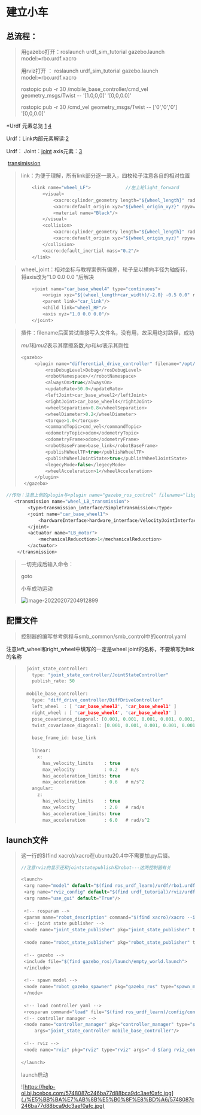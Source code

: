 # 建立小车



## 总流程：

> 用gazebo打开：roslaunch urdf_sim_tutorial gazebo.launch model:=rbo.urdf.xacro
>
> 用rviz打开      ： roslaunch urdf_sim_tutorial gazebo.launch model:=rbo.urdf.xacro
>
> rostopic pub -r 30 /mobile_base_controller/cmd_vel geometry_msgs/Twist -- '[1.0,0,0]' '[0,0,0.0]'
>
> rostopic pub -r 30 /cmd_vel geometry_msgs/Twist -- ['0','0','0'] '[0,0,0.0]'



*Urdf 元素总览  [1](https://blog.csdn.net/wubaobao1993/article/details/80947968?spm=1001.2014.3001.5502) [4](https://blog.csdn.net/shenyan0712/article/details/89919959)

Urdf：Link内部元素解读:[2](https://blog.csdn.net/qq_40875849/article/details/119955948)

Urdf： Joint：[joint](http://wiki.ros.org/urdf/XML/joint) axis元素：[3](https://blog.csdn.net/weixin_42693104/article/details/81088209)

​			[transimission](http://wiki.ros.org/urdf/XML/Transmission)

> link：为便于理解，所有link部分逐一录入，四枚轮子注意各自的相对位置
>
> ``` c
>     <link name="wheel_LF">             //左上轮light_forward
>         <visual>
>             <xacro:cylinder_geometry length="${wheel_length}" radius="${wheel_radius}"/>
>             <xacro:default_origin xyz="${wheel_origin_xyz}" rpyaw="${wheel_origin_rpy}" />
>             <material name="Black"/>
>         </visual>
>         <collision>
>             <xacro:cylinder_geometry length="${wheel_length}" radius="${wheel_radius}"/>
>             <xacro:default_origin xyz="${wheel_origin_xyz}" rpyaw="${wheel_origin_rpy}" />
>         </collision>
>         <xacro:default_inertial mass="0.2"/>
>     </link>
> ```
>
> 



> wheel_joint：相对坐标与教程案例有偏差，轮子呈以横向半径为轴旋转，将axis改为“1.0 0.0 0.0 ”后解决
>
> ``` c
>     <joint name="car_base_wheel4" type="continuous">
>         <origin xyz="${(wheel_length+car_width)/-2.0} -0.5 0.0" rpy="0.0 0.0 0.0"/>
>         <parent link="car_link"/>
>         <child link="wheel_RF"/>
>         <axis xyz="1.0 0.0 0.0"/>
>     </joint>
> ```
>
> 



> 插件：filename后面尝试直接写入文件名，没有用，故采用绝对路径，成功
>
> *mu1*和*mu2*表示其摩擦系数,*kp*和*kd*表示其刚性
>
> ``` c
> <gazebo>
>      <plugin name="differential_drive_controller" filename="/opt/ros/noetic/lib/libgazebo_ros_diff_drive.so">
>          <rosDebugLevel>Debug</rosDebugLevel>
>          <robotNamespace>/</robotNamespace>
>          <alwaysOn>true</alwaysOn>
>          <updateRate>50.0</updateRate>
>          <leftJoint>car_base_wheel2</leftJoint>
>          <rightJoint>car_base_wheel4</rightJoint>
>          <wheelSeparation>0.8</wheelSeparation>
>          <wheelDiameter>0.2</wheelDiameter>
>          <torque>1.0</torque>
>          <commandTopic>cmd_vel</commandTopic>
>          <odometryTopic>odom</odometryTopic>
>          <odometryFrame>odom</odometryFrame>
>          <robotBaseFrame>base_link</robotBaseFrame>
>          <publishWheelTF>true</publishWheelTF>
>          <publishWheelJointState>true</publishWheelJointState>
>          <legecyMode>false</legecyMode>
>          <wheelAcceleration>1</wheelAcceleration>
>      </plugin>
>  </gazebo>
> ```
>

```c
//传动：注意上例的plugin与<plugin name="gazebo_ros_control" filename="libgazebo_ros_control.so">冲突
   <transmission name="wheel_LB_transmission">
        <type>transmission_interface/SimpleTransmission</type>
        <joint name="car_base_wheel1">
            <hardwareInterface>hardware_interface/VelocityJointInterface</hardwareInterface>
        </joint>
        <actuator name="LB_motor">
            <mechanicalReducction>1</mechanicalReducction>
        </actuator>
    </transmission>
```





> 一切完成后输入命令：
>
> goto
>
> 小车成功运动
>
> ![image-20220207204912899](C:\Users\Administrator\AppData\Roaming\Typora\typora-user-images\image-20220207204912899.png)





## 配置文件

> 控制器的编写参考例程与smb_common/smb_control中的control.yaml

注意left_wheel和right_wheel中填写的一定是wheel joint的名称，不要填写为link的名称

> ``` c
>   joint_state_controller:
>     type: "joint_state_controller/JointStateController"
>     publish_rate: 50
> 
>   mobile_base_controller:
>     type: "diff_drive_controller/DiffDriveController"
>     left_wheel  : [ 'car_base_wheel2', 'car_base_wheel1' ]
>     right_wheel : [ 'car_base_wheel4', 'car_base_wheel3' ]
>     pose_covariance_diagonal: [0.001, 0.001, 0.001, 0.001, 0.001, 0.03]
>     twist_covariance_diagonal: [0.001, 0.001, 0.001, 0.001, 0.001, 0.03]
> 
>     base_frame_id: base_link
> 
>     linear:
>       x:
>         has_velocity_limits    : true  
>         max_velocity           : 0.2   # m/s
>         has_acceleration_limits: true
>         max_acceleration       : 0.6   # m/s^2
>     angular:
>       z:
>         has_velocity_limits    : true
>         max_velocity           : 2.0   # rad/s
>         has_acceleration_limits: true
>         max_acceleration       : 6.0   # rad/s^2
> ```



## launch文件

> <param name="robot_description" command="$(find xacro)/xacro --inorder '$(find ros_urdf_learn)/urdf/rbo1.urdf.xacro'"/>这一行的$(find xacro)/xacro在ubuntu20.4中不需要加.py后缀。
>
> ``` c
> //注意rviz的显示还和jointstatepublish和robot---这两控制器有关
> ```
>
> 
>
> ``` c
> <launch>
>  <arg name="model" default="$(find ros_urdf_learn)/urdf/rbo1.urdf.xacro"/>
>  <arg name="rviz_config" default="$(find urdf_tutorial)/rviz/urdf.rviz"/>
>  <arg name="use_gui" default="True"/>
> 
>  <!-- rosparam -->
>  <param name="robot_description" command="$(find xacro)/xacro --inorder '$(find ros_urdf_learn)/urdf/rbo1.urdf.xacro'"/>
>  <!-- joint state publisher -->
>  <node name="joint_state_publisher" pkg="joint_state_publisher" type="joint_state_publisher"/>
> 
>  <node name="robot_state_publisher" pkg="robot_state_publisher" type="robot_state_publisher"/>
> 
>  <!-- gazebo -->
>  <include file="$(find gazebo_ros)/launch/empty_world.launch">
>  </include>
> 
>  <!-- spawn model -->
>  <node name="robot_gazebo_spawner" pkg="gazebo_ros" type="spawn_model" args="-urdf -model rbo -param robot_description">
>  </node>
> 
>  <!-- load controller yaml -->
>  <rosparam command="load" file="$(find ros_urdf_learn)/config/control.yaml"/>
>  <!-- controller manager -->
>  <node name="controller_manager" pkg="controller_manager" type="spawner" ns="/"
>      args="joint_state_controller mobile_base_controller"/>
> 
>  <!-- rviz -->
>  <node name="rviz" pkg="rviz" type="rviz" args="-d $(arg rviz_config)" />
> 
> </launch>
> ```
>
> launch启动
>
> ![https://help-ol.bj.bcebos.com/5748087c246ba77d88bca9dc3aef0afc.jpg](./%E5%BB%BA%E7%AB%8B%E5%B0%8F%E8%BD%A6/5748087c246ba77d88bca9dc3aef0afc.jpg)

